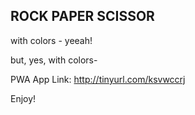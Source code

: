 ROCK PAPER SCISSOR
-------------------

with colors - yeeah!


but, yes, with colors-

PWA App Link: http://tinyurl.com/ksvwccrj



Enjoy!
